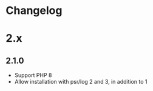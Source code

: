 Changelog
=========

2.x
===

2.1.0
-----

* Support PHP 8
* Allow installation with psr/log 2 and 3, in addition to 1
